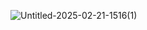 ![Untitled-2025-02-21-1516(1)](https://github.com/user-attachments/assets/3ef8c734-19b7-48d2-be13-19f48049b185)
